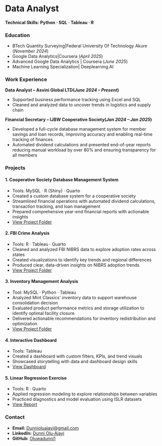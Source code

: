 # Data Analyst 

#### Technical Skills: Python · SQL · Tableau · R 


### Education 
- BTech Quantity Surveying|Federal University Of Technology Akure (_November 2024_)
- Google Data Analytics|Coursera (_April 2025_)
- Advanced Google Data Analytics | Coursera (_June 2025_)
- Machine Learning Specialization| Deeplearning.AI

### Work Experience
**Data Analyst – Asvini Global LTD(_June 2024 – Present_)** 
- Supported business performance tracking using Excel and SQL
- Cleaned and analyzed data to uncover trends in logistics and supply chain

**Financial Secretary – IJBW Cooperative Society(_Jan 2024 – Jan 2025_)**  
- Developed a full-cycle database management system for member savings and loan records, improving accuracy and enabling real-time tracking of finances 
- Automated dividend calculations and presented end-of-year reports reducing manual workload by over 80% and ensuring transparency for all members

### Projects
#### 1. **Cooperative Society Database Management System**
- Tools: MySQL · R (Shiny) · Quarto
- Created a custom database system for a cooperative society
- Streamlined financial operations with automated dividend calculations, transaction tracking, and loan management
- Prepared comprehensive year-end financial reports with actionable insights
- [View Project Folder](https://github.com/oluwadunni1/coop-database)

#### 2. **FBI Crime Analysis**
- Tools: R · Tableau · Quarto
- Cleaned and analyzed FBI NIBRS data to explore adoption rates across states
- Created visualizations to identify key trends and regional differences
- Produced clear, data-driven insights on NIBRS adoption trends
- [View Project Folder](https://github.com/oluwadunni1/fbiCrimeAnalysis)

#### 3. **Inventory Management Analysis**
- Tool: MySQL · Python · Tableau
- Analyzed Mint Classics' inventory data to support warehouse consolidation decision
- Evaluated product performance metrics and storage utilization to identify optimal facility closure
- Delivered actionable recommendations for inventory redistribution and optimization
- [View Project Folder](https://github.com/oluwadunni1/Mint-classics-inventory-analysis)


#### 4. **Interactive Dashboard**
- Tools: Tableau
- Created a dashboard with custom filters, KPIs, and trend visuals
- Showcased storytelling with data and dashboard design skills
- [View Dashboard](https://public.tableau.com/app/profile/dunni.olu.ajayi/viz/autoRecreate/Dashboard1)

#### 5. **Linear Regression Exercise**
- Tools: R · Quarto
- Applied regression modeling to explore relationships between variables
- Practiced diagnostics and model evaluation using ISLR datasets
- [View Report](https://oluwadunni1.github.io/ISLR-Exercises/)


### Contact

- **Email:**  Dunnioluajayi@gmail.com 
- **LinkedIn:** [Dunni Olu-Ajayi](https://www.linkedin.com/in/dunni-olu-ajayi-598a6b2a3/)  
- **GitHub:** [Oluwadunni1](https://github.com/oluwadunni1)
